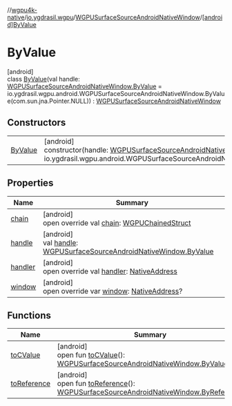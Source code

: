 //[wgpu4k-native](../../../../index.md)/[io.ygdrasil.wgpu](../../index.md)/[WGPUSurfaceSourceAndroidNativeWindow](../index.md)/[[android]ByValue](index.md)

# ByValue

[android]\
class [ByValue](index.md)(val handle: [WGPUSurfaceSourceAndroidNativeWindow.ByValue](../../../io.ygdrasil.wgpu.android/-w-g-p-u-surface-source-android-native-window/-by-value/index.md) = io.ygdrasil.wgpu.android.WGPUSurfaceSourceAndroidNativeWindow.ByValue(com.sun.jna.Pointer.NULL)) : [WGPUSurfaceSourceAndroidNativeWindow](../index.md)

## Constructors

| | |
|---|---|
| [ByValue](-by-value.md) | [android]<br>constructor(handle: [WGPUSurfaceSourceAndroidNativeWindow.ByValue](../../../io.ygdrasil.wgpu.android/-w-g-p-u-surface-source-android-native-window/-by-value/index.md) = io.ygdrasil.wgpu.android.WGPUSurfaceSourceAndroidNativeWindow.ByValue(com.sun.jna.Pointer.NULL)) |

## Properties

| Name | Summary |
|---|---|
| [chain](chain.md) | [android]<br>open override val [chain](chain.md): [WGPUChainedStruct](../../-w-g-p-u-chained-struct/index.md) |
| [handle](handle.md) | [android]<br>val [handle](handle.md): [WGPUSurfaceSourceAndroidNativeWindow.ByValue](../../../io.ygdrasil.wgpu.android/-w-g-p-u-surface-source-android-native-window/-by-value/index.md) |
| [handler](handler.md) | [android]<br>open override val [handler](handler.md): [NativeAddress](../../../ffi/-native-address/index.md) |
| [window](window.md) | [android]<br>open override var [window](window.md): [NativeAddress](../../../ffi/-native-address/index.md)? |

## Functions

| Name | Summary |
|---|---|
| [toCValue](../[android]to-c-value.md) | [android]<br>open fun [toCValue](../[android]to-c-value.md)(): [WGPUSurfaceSourceAndroidNativeWindow.ByValue](../../../io.ygdrasil.wgpu.android/-w-g-p-u-surface-source-android-native-window/-by-value/index.md) |
| [toReference](../to-reference.md) | [android]<br>open fun [toReference](../to-reference.md)(): [WGPUSurfaceSourceAndroidNativeWindow.ByReference](../../../io.ygdrasil.wgpu.android/-w-g-p-u-surface-source-android-native-window/-by-reference/index.md) |